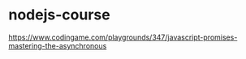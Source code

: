 # nodejs-course
https://www.codingame.com/playgrounds/347/javascript-promises-mastering-the-asynchronous
